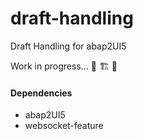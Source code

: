 # draft-handling

Draft Handling for abap2UI5


Work in progress... 🚧 🏗️ 🦺

#### Dependencies
* abap2UI5
* websocket-feature


